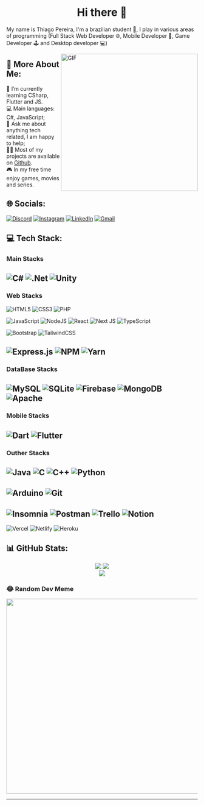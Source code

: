 <h1 align=center> Hi there 👋 </h1>

My name is Thiago Pereira, I'm a brazilian student 📖, I play in various areas of programming (Full Stack Web Developer 🌐, Mobile Developer 📱, Game Developer 🕹 and Desktop developer 💻)

<img align="right" alt="GIF" src="https://raw.githubusercontent.com/ThiagoPereira232/ThiagoPereira232/main/imgs/Code%20typing.gif" width="360px"/>

## 💫 More About Me:
🌱 I’m currently learning CSharp, Flutter and JS.<br>
💻 Main languages: C#, JavaScript;<br>
💬 Ask me about anything tech related, I am happy to help;<br>
👨‍💻 Most of my projects are available on [Github](https://github.com/ThiagoPereira232?tab=repositories).<br>
🎮 In my free time enjoy games, movies and series.


## 🌐 Socials:
[![Discord](https://img.shields.io/badge/Discord-7289DA?style=for-the-badge&logo=discord&logoColor=white)](https://discord.gg///thiago#6669) 
[![Instagram](https://img.shields.io/badge/Instagram-E4405F?style=for-the-badge&logo=instagram&logoColor=white)](https://instagram.com/_pereira.thiago) 
[![LinkedIn](https://img.shields.io/badge/LinkedIn-0077B5?style=for-the-badge&logo=linkedin&logoColor=white)](https://linkedin.com/in/thiago-pereiradev) 
[![Gmail](https://img.shields.io/badge/Gmail-D14836?style=for-the-badge&logo=gmail&logoColor=white)](mailto:pereira.tp.thiago@gmail.com) 

## 💻 Tech Stack:

### Main Stacks
![C#](https://img.shields.io/badge/c%23-%23239120.svg?style=for-the-badge&logo=c-sharp&logoColor=white) 
![.Net](https://img.shields.io/badge/.NET-5C2D91?style=for-the-badge&logo=.net&logoColor=white) 
![Unity](https://img.shields.io/badge/Unity-100000?style=for-the-badge&logo=unity&logoColor=white) 
---
### Web Stacks
![HTML5](https://img.shields.io/badge/html5-%23E34F26.svg?style=for-the-badge&logo=html5&logoColor=white) 
![CSS3](https://img.shields.io/badge/css3-%231572B6.svg?style=for-the-badge&logo=css3&logoColor=white) 
![PHP](https://img.shields.io/badge/php-%23777BB4.svg?style=for-the-badge&logo=php&logoColor=white)

![JavaScript](https://img.shields.io/badge/javascript-%23323330.svg?style=for-the-badge&logo=javascript&logoColor=%23F7DF1E) 
![NodeJS](https://img.shields.io/badge/node.js-6DA55F?style=for-the-badge&logo=node.js&logoColor=white) 
![React](https://img.shields.io/badge/react-%2320232a.svg?style=for-the-badge&logo=react&logoColor=%2361DAFB) 
![Next JS](https://img.shields.io/badge/Next-black?style=for-the-badge&logo=next.js&logoColor=white) 
![TypeScript](https://img.shields.io/badge/typescript-%23007ACC.svg?style=for-the-badge&logo=typescript&logoColor=white)

![Bootstrap](https://img.shields.io/badge/bootstrap-%23563D7C.svg?style=for-the-badge&logo=bootstrap&logoColor=white) 
![TailwindCSS](https://img.shields.io/badge/tailwindcss-%2338B2AC.svg?style=for-the-badge&logo=tailwind-css&logoColor=white) 

![Express.js](https://img.shields.io/badge/express.js-%23404d59.svg?style=for-the-badge&logo=express&logoColor=%2361DAFB) 
![NPM](https://img.shields.io/badge/NPM-%23000000.svg?style=for-the-badge&logo=npm&logoColor=white) 
![Yarn](https://img.shields.io/badge/yarn-%232C8EBB.svg?style=for-the-badge&logo=yarn&logoColor=white) 
---
### DataBase Stacks
![MySQL](https://img.shields.io/badge/mysql-%2300f.svg?style=for-the-badge&logo=mysql&logoColor=white) 
![SQLite](https://img.shields.io/badge/sqlite-%2307405e.svg?style=for-the-badge&logo=sqlite&logoColor=white) 
![Firebase](https://img.shields.io/badge/firebase-%23039BE5.svg?style=for-the-badge&logo=firebase) 
![MongoDB](https://img.shields.io/badge/MongoDB-%234ea94b.svg?style=for-the-badge&logo=mongodb&logoColor=white)
![Apache](https://img.shields.io/badge/apache-%23D42029.svg?style=for-the-badge&logo=apache&logoColor=white) 
---
### Mobile Stacks
![Dart](https://img.shields.io/badge/dart-%230175C2.svg?style=for-the-badge&logo=dart&logoColor=white) 
![Flutter](https://img.shields.io/badge/Flutter-%2302569B.svg?style=for-the-badge&logo=Flutter&logoColor=white) 
---
### Outher Stacks
![Java](https://img.shields.io/badge/java-%23ED8B00.svg?style=for-the-badge&logo=java&logoColor=white) 
![C](https://img.shields.io/badge/c-%2300599C.svg?style=for-the-badge&logo=c&logoColor=white) 
![C++](https://img.shields.io/badge/c++-%2300599C.svg?style=for-the-badge&logo=c%2B%2B&logoColor=white) 
![Python](https://img.shields.io/badge/python-3670A0?style=for-the-badge&logo=python&logoColor=ffdd54) 
---
![Arduino](https://img.shields.io/badge/-Arduino-00979D?style=for-the-badge&logo=Arduino&logoColor=white) 
![Git](https://img.shields.io/badge/Git-E34F26?style=for-the-badge&logo=git&logoColor=white)
---
![Insomnia](https://img.shields.io/badge/Insomnia-black?style=for-the-badge&logo=insomnia&logoColor=5849BE)
![Postman](https://img.shields.io/badge/Postman-FF6C37?style=for-the-badge&logo=postman&logoColor=white) 
![Trello](https://img.shields.io/badge/Trello-%23026AA7.svg?style=for-the-badge&logo=Trello&logoColor=white) 
![Notion](https://img.shields.io/badge/Notion-%23000000.svg?style=for-the-badge&logo=notion&logoColor=white) 
---
![Vercel](https://img.shields.io/badge/vercel-%23000000.svg?style=for-the-badge&logo=vercel&logoColor=white) 
![Netlify](https://img.shields.io/badge/netlify-%23000000.svg?style=for-the-badge&logo=netlify&logoColor=#00C7B7) 
![Heroku](https://img.shields.io/badge/heroku-%23430098.svg?style=for-the-badge&logo=heroku&logoColor=white) 

  
## 📊 GitHub Stats:
<div align="center">
            
![](https://github-readme-stats.vercel.app/api?username=ThiagoPereira232&theme=dracula&hide_border=false&include_all_commits=false&count_private=true)
![](https://github-readme-streak-stats.herokuapp.com/?user=ThiagoPereira232&theme=dracula&hide_border=false)<br/>
![](https://github-readme-stats.vercel.app/api/top-langs/?username=ThiagoPereira232&theme=dracula&hide_border=false&include_all_commits=false&count_private=true&layout=compact)
</div>

### 😂 Random Dev Meme
<img src="https://random-memer.herokuapp.com/" width="512px"/>

---
<!--[![](https://visitcount.itsvg.in/api?id=ThiagoPereira232&icon=2&color=0)](https://visitcount.itsvg.in) -->

<!-- Proudly created with GPRM ( https://gprm.itsvg.in ) -->
